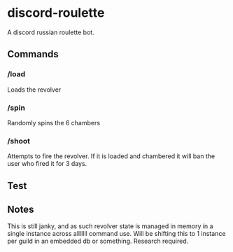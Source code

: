 # discord-roulette
A discord russian roulette bot.

## Commands

### /load
Loads the revolver

### /spin 
Randomly spins the 6 chambers

### /shoot
Attempts to fire the revolver. If it is loaded and chambered it will ban the user who fired it for 3 days.

## Test

## Notes
This is still janky, and as such revolver state is managed in memory in a single instance across alllllll command use. Will be shifting this to 1 instance per guild in an embedded db or something. Research required.
